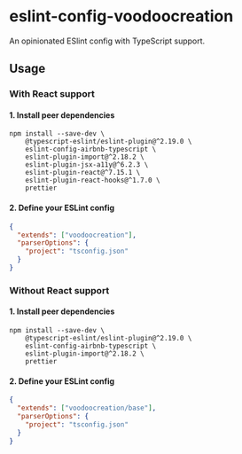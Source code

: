 eslint-config-voodoocreation
============================

An opinionated ESlint config with TypeScript support.


Usage
-----

### With React support

#### 1. Install peer dependencies
```shell script
npm install --save-dev \
    @typescript-eslint/eslint-plugin@^2.19.0 \
    eslint-config-airbnb-typescript \
    eslint-plugin-import@^2.18.2 \
    eslint-plugin-jsx-a11y@^6.2.3 \
    eslint-plugin-react@^7.15.1 \
    eslint-plugin-react-hooks@^1.7.0 \
    prettier
```

#### 2. Define your ESLint config
```json
{
  "extends": ["voodoocreation"],
  "parserOptions": {
    "project": "tsconfig.json"
  }
}
```

### Without React support

#### 1. Install peer dependencies
```shell script
npm install --save-dev \
    @typescript-eslint/eslint-plugin@^2.19.0 \
    eslint-config-airbnb-typescript \
    eslint-plugin-import@^2.18.2 \
    prettier
```

#### 2. Define your ESLint config
```json
{
  "extends": ["voodoocreation/base"],
  "parserOptions": {
    "project": "tsconfig.json"
  }
}
```
